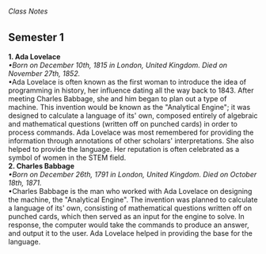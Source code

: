 ###### Class Notes
## Semester 1  
**1. Ada Lovelace**  
*•Born on December 10th, 1815 in London, United Kingdom. Died on November 27th, 1852.*  
•Ada Lovelace is often known as the first woman to introduce the idea of programming in history, her influence dating all the way back to 1843. After meeting Charles Babbage, she and him began to plan out a type of machine. This invention would be known as the "Analytical Engine"; it was designed to calculate a language of its' own, composed entirely of algebraic and mathematical questions (written off on punched cards) in order to process commands. Ada Lovelace was most remembered for providing the information through annotations of other scholars' interpretations. She also helped to provide the language. Her reputation is often celebrated as a symbol of women in the STEM field.   
**2. Charles Babbage**  
*•Born on December 26th, 1791 in London, United Kingdom. Died on October 18th, 1871.*  
•Charles Babbage is the man who worked with Ada Lovelace on designing the machine, the "Analytical Engine". The invention was planned to calculate a language of its' own, consisting of mathematical questions written off on punched cards, which then served as an input for the engine to solve. In response, the computer would take the commands to produce an answer, and output it to the user. Ada Lovelace helped in providing the base for the language.  
